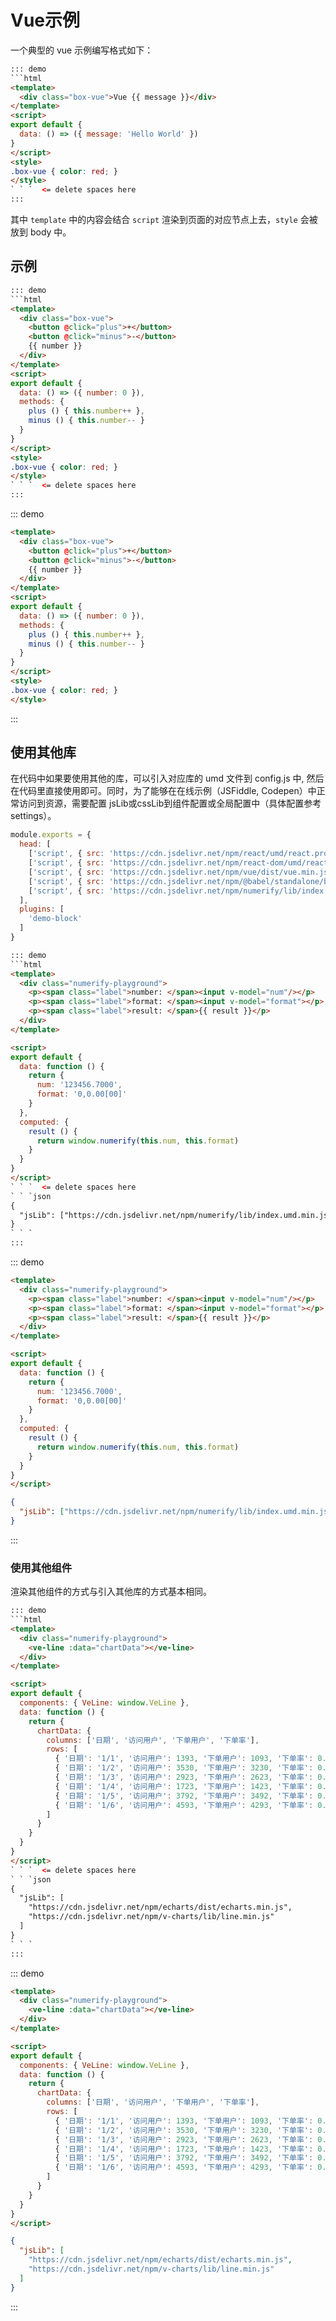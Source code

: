 # Vue示例

一个典型的 vue 示例编写格式如下：

```html
::: demo
```html
<template>
  <div class="box-vue">Vue {{ message }}</div>
</template>
<script>
export default {
  data: () => ({ message: 'Hello World' })
}
</script>
<style>
.box-vue { color: red; }
</style>
` ` `  <= delete spaces here
:::
```

其中 `template` 中的内容会结合 `script` 渲染到页面的对应节点上去，`style` 会被放到 body 中。

## 示例

```html
::: demo
```html
<template>
  <div class="box-vue">
    <button @click="plus">+</button>
    <button @click="minus">-</button>
    {{ number }}
  </div>
</template>
<script>
export default {
  data: () => ({ number: 0 }),
  methods: {
    plus () { this.number++ },
    minus () { this.number-- }
  }
}
</script>
<style>
.box-vue { color: red; }
</style>
` ` `  <= delete spaces here
:::
```

::: demo
```html
<template>
  <div class="box-vue">
    <button @click="plus">+</button>
    <button @click="minus">-</button>
    {{ number }}
  </div>
</template>
<script>
export default {
  data: () => ({ number: 0 }),
  methods: {
    plus () { this.number++ },
    minus () { this.number-- }
  }
}
</script>
<style>
.box-vue { color: red; }
</style>
```
:::

## 使用其他库

在代码中如果要使用其他的库，可以引入对应库的 umd 文件到 config.js 中, 然后在代码里直接使用即可。同时，为了能够在在线示例（JSFiddle, Codepen）中正常访问到资源，需要配置 jsLib或cssLib到组件配置或全局配置中（具体配置参考settings）。

```js
module.exports = {
  head: [
    ['script', { src: 'https://cdn.jsdelivr.net/npm/react/umd/react.production.min.js' }],
    ['script', { src: 'https://cdn.jsdelivr.net/npm/react-dom/umd/react-dom.production.min.js' }],
    ['script', { src: 'https://cdn.jsdelivr.net/npm/vue/dist/vue.min.js' }],
    ['script', { src: 'https://cdn.jsdelivr.net/npm/@babel/standalone/babel.min.js' }],
    ['script', { src: 'https://cdn.jsdelivr.net/npm/numerify/lib/index.umd.min.js' }],
  ],
  plugins: [
    'demo-block'
  ]
}
```

```html
::: demo
```html
<template>
  <div class="numerify-playground">
    <p><span class="label">number: </span><input v-model="num"/></p>
    <p><span class="label">format: </span><input v-model="format"></p>
    <p><span class="label">result: </span>{{ result }}</p>
  </div>
</template>

<script>
export default {
  data: function () {
    return {
      num: '123456.7000',
      format: '0,0.00[00]'
    }
  },
  computed: {
    result () {
      return window.numerify(this.num, this.format)
    }
  }
}
</script>
` ` `  <= delete spaces here
` ` `json
{
  "jsLib": ["https://cdn.jsdelivr.net/npm/numerify/lib/index.umd.min.js"]
}
` ` `
:::
```

::: demo
```html
<template>
  <div class="numerify-playground">
    <p><span class="label">number: </span><input v-model="num"/></p>
    <p><span class="label">format: </span><input v-model="format"></p>
    <p><span class="label">result: </span>{{ result }}</p>
  </div>
</template>

<script>
export default {
  data: function () {
    return {
      num: '123456.7000',
      format: '0,0.00[00]'
    }
  },
  computed: {
    result () {
      return window.numerify(this.num, this.format)
    }
  }
}
</script>
```
```json
{
  "jsLib": ["https://cdn.jsdelivr.net/npm/numerify/lib/index.umd.min.js"]
}
```
:::

### 使用其他组件

渲染其他组件的方式与引入其他库的方式基本相同。

```html
::: demo
```html
<template>
  <div class="numerify-playground">
    <ve-line :data="chartData"></ve-line>
  </div>
</template>

<script>
export default {
  components: { VeLine: window.VeLine },
  data: function () {
    return {
      chartData: {
        columns: ['日期', '访问用户', '下单用户', '下单率'],
        rows: [
          { '日期': '1/1', '访问用户': 1393, '下单用户': 1093, '下单率': 0.32 },
          { '日期': '1/2', '访问用户': 3530, '下单用户': 3230, '下单率': 0.26 },
          { '日期': '1/3', '访问用户': 2923, '下单用户': 2623, '下单率': 0.76 },
          { '日期': '1/4', '访问用户': 1723, '下单用户': 1423, '下单率': 0.49 },
          { '日期': '1/5', '访问用户': 3792, '下单用户': 3492, '下单率': 0.323 },
          { '日期': '1/6', '访问用户': 4593, '下单用户': 4293, '下单率': 0.78 }
        ]
      }
    }
  }
}
</script>
` ` `  <= delete spaces here
` ` `json
{
  "jsLib": [
    "https://cdn.jsdelivr.net/npm/echarts/dist/echarts.min.js",
    "https://cdn.jsdelivr.net/npm/v-charts/lib/line.min.js"
  ]
}
` ` `
:::
```

::: demo
```html
<template>
  <div class="numerify-playground">
    <ve-line :data="chartData"></ve-line>
  </div>
</template>

<script>
export default {
  components: { VeLine: window.VeLine },
  data: function () {
    return {
      chartData: {
        columns: ['日期', '访问用户', '下单用户', '下单率'],
        rows: [
          { '日期': '1/1', '访问用户': 1393, '下单用户': 1093, '下单率': 0.32 },
          { '日期': '1/2', '访问用户': 3530, '下单用户': 3230, '下单率': 0.26 },
          { '日期': '1/3', '访问用户': 2923, '下单用户': 2623, '下单率': 0.76 },
          { '日期': '1/4', '访问用户': 1723, '下单用户': 1423, '下单率': 0.49 },
          { '日期': '1/5', '访问用户': 3792, '下单用户': 3492, '下单率': 0.323 },
          { '日期': '1/6', '访问用户': 4593, '下单用户': 4293, '下单率': 0.78 }
        ]
      }
    }
  }
}
</script>
```
```json
{
  "jsLib": [
    "https://cdn.jsdelivr.net/npm/echarts/dist/echarts.min.js",
    "https://cdn.jsdelivr.net/npm/v-charts/lib/line.min.js"
  ]
}
```
:::
